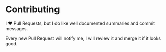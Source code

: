 # Contributing

I :heart: Pull Requests, but I do like well documented summaries and commit messages.

Every new Pull Request will notify me, I will review it and merge it if it looks good.
